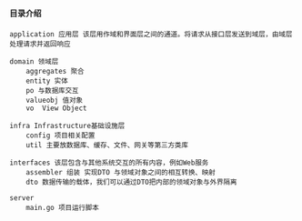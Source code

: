 #### 目录介绍
    application 应用层 该层用作域和界面层之间的通道。将请求从接口层发送到域层，由域层处理请求并返回响应
     
    domain 领域层
        aggregates 聚合
		entity 实体
		po 与数据库交互
		valueobj 值对象
		vo  View Object
	
	infra Infrastructure基础设施层
	    config 项目相关配置
	    util 主要放数据库、缓存、文件、网关等第三方类库
	
	interfaces 该层包含与其他系统交互的所有内容，例如Web服务
	    assembler 组装 实现DTO 与领域对象之间的相互转换、映射
	    dto 数据传输的载体，我们可以通过DTO把内部的领域对象与外界隔离
	    
	server 
	    main.go 项目运行脚本
	    
	